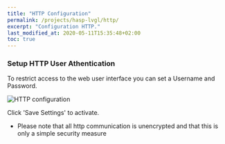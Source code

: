 ```yaml
---
title: "HTTP Configuration"
permalink: /projects/hasp-lvgl/http/
excerpt: "Configuration HTTP."
last_modified_at: 2020-05-11T15:35:48+02:00
toc: true
---
```


### Setup HTTP User Athentication

To restrict access to the web user interface you can set a Username and Password.

![HTTP configuration](../../../assets/images/2020/configuration.png "HTTP configuration")

Click 'Save Settings' to activate.

* Please note that all http communication is unencrypted and that this is only a simple security measure